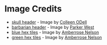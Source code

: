# Image Credits

* [skull header](skull-g9a09fd25d_640.png) - Image by [Colleen ODell](https://pixabay.com/users/starglade-768093/?utm_source=link-attribution&utm_medium=referral&utm_campaign=image&utm_content=4109212)
* [barbarian header](barbarian-g41add6e56_640.png) - Image by [Parker West](https://pixabay.com/users/parker_west-7094318/?utm_source=link-attribution&utm_medium=referral&utm_campaign=image&utm_content=3009134)
* [blue hex tiles](graph-gf842b4b92_1280.png) - Image by [Amberrose Nelson](https://pixabay.com/users/brickbard-1115630/?utm_source=link-attribution&utm_medium=referral&utm_campaign=image&utm_content=7848156)
* [green hex tiles](map-g83e9296e6_1280.png) - Image by [Amberrose Nelson](https://pixabay.com/users/brickbard-1115630/?utm_source=link-attribution&utm_medium=referral&utm_campaign=image&utm_content=7848158)

